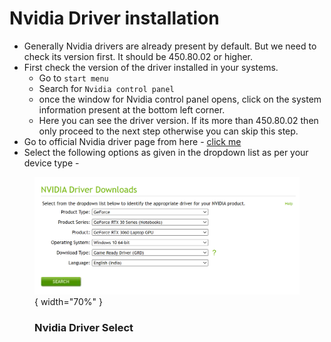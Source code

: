 # Nvidia Driver installation

* Generally Nvidia drivers are already present by default. But we need to check its version first. It should be 450.80.02 or higher.
* First check the version of the driver installed in your systems.
    - Go to `start menu`
    - Search for `Nvidia control panel`
    - once the window for Nvidia control panel opens, click on the system information present at the bottom left corner.
    - Here you can see the driver version. If its more than 450.80.02 then only proceed to the next step otherwise you can skip this step.
* Go to official Nvidia driver page from here - [click me](https://www.nvidia.com/drivers) 
* Select the following options as given in the dropdown list as per your device type -
<!-- 
!!!Note "screenshot"
    ![](img/driver_select.jpg) -->

<figure markdown>

  ![screenshot](img/driver_select.jpg){ width="70%" }
  <figcaption><h3>Nvidia Driver Select</h3></figcaption>
</figure>